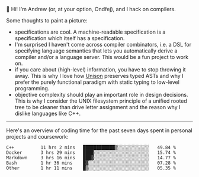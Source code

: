 :wave: Hi! I'm Andrew (or, at your option, Ondřej), and I hack on compilers. 

Some thoughts to paint a picture:
- specifications are cool. A machine-readable specification is a specification which itself has a specification.
- I'm surprised I haven't come across compiler combinators, i.e. a DSL for specifying language semantics that lets you automatically derive a compiler and/or a language server. This would be a fun project to work on.
- if you care about (high-level) information, you have to stop throwing it away. This is why I love how [Unison](https://github.com/unisonweb/unison) preserves typed ASTs and why I prefer the purely functional paradigm with static typing to low-level programming.
- objective complexity should play an important role in design decisions. This is why I consider the UNIX filesystem principle of a unified rooted tree to be cleaner than drive letter assignment and the reason why I dislike languages like C++.

---

Here's an overview of coding time for the past seven days spent in personal projects and coursework:
<!--START_SECTION:waka-->

```text
C++          11 hrs 2 mins   ████████████▒░░░░░░░░░░░░   49.84 %
Docker       3 hrs 29 mins   ████░░░░░░░░░░░░░░░░░░░░░   15.74 %
Markdown     3 hrs 16 mins   ███▓░░░░░░░░░░░░░░░░░░░░░   14.77 %
Bash         1 hr 36 mins    █▓░░░░░░░░░░░░░░░░░░░░░░░   07.28 %
Other        1 hr 11 mins    █▒░░░░░░░░░░░░░░░░░░░░░░░   05.35 %
```

<!--END_SECTION:waka-->

<!--
**viluon/viluon** is a ✨ _special_ ✨ repository because its `README.md` (this file) appears on your GitHub profile.

Here are some ideas to get you started:

- 🔭 I’m currently working on ...
- 🌱 I’m currently learning ...
- 👯 I’m looking to collaborate on ...
- 🤔 I’m looking for help with ...
- 💬 Ask me about ...
- 📫 How to reach me: ...
- 😄 Pronouns: ...
- ⚡ Fun fact: ...
-->
